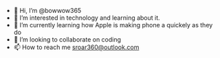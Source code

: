 - 👋 Hi, I’m @bowwow365
- 👀 I’m interested in technology and learning about it.
- 🌱 I’m currently learning how Apple is making phone a quickely as they do
- 💞️ I’m looking to collaborate on coding
- 📫 How to reach me sroar360@outlook.com
